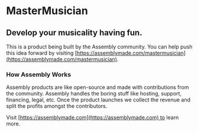 # MasterMusician

## Develop your musicality having fun.

This is a product being built by the Assembly community. You can help push this idea forward by visiting [https://assemblymade.com/mastermusician](https://assemblymade.com/mastermusician).

### How Assembly Works

Assembly products are like open-source and made with contributions from the community. Assembly handles the boring stuff like hosting, support, financing, legal, etc. Once the product launches we collect the revenue and split the profits amongst the contributors.

Visit [https://assemblymade.com](https://assemblymade.com) to learn more.
